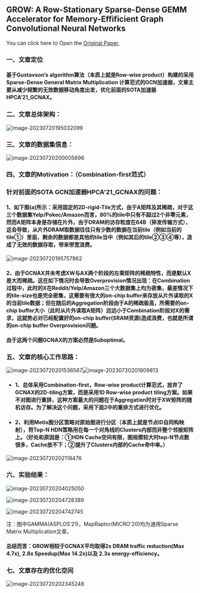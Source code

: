 ## GROW: A Row-Stationary Sparse-Dense GEMM Accelerator for Memory-Effificient Graph Convolutional Neural Networks

You can click here to Open the [Original Paper](../Papers/HPCA'23_GROW.pdf),

### 一、文章定位

#### 基于**Gustavson’s algorithm**算法（本质上就是Row-wise product）构建的采用Sparse-Dense General Matrix Multiplication 计算范式的GCN加速器，文章主要从减少频繁的无效数据移动角度出发，优化前面的SOTA加速器HPCA’21_GCNAX。

### 二、文章总体架构：

![image-20230720195032099](./Images/image-20230720195032099.png)

### 三、文章的数据集信息：

![image-20230720200005696](./Images/image-20230720200005696.png)

### 四、文章的Motivation：（Combination-first范式）

### 针对前面的SOTA GCN加速器HPCA'21_GCNAX的问题：

#### **1、如下图(a)所示：采用固定的2D-rigid-Tile方式，由于A矩阵及其稀疏，对于这三个数据集Yelp/Pokec/Amazon而言，80%的tile中只有不超过2个非零元素，然而A矩阵本身是存储在片外，由于DRAM的访存粒度在64B（猝发传输方式），这会导致，从片外DRAM取数据往往只有少数的数据在当前tile（例如当前的tile①）里面，剩余的数据都是其他的tile当中（例如其后的tile②③④等），造成了无效的数据存取，带来带宽浪费。**

![image-20230720195757862](./Images/image-20230720195757862.png)

#### 2、由于GCNAX并未考虑XW与AX两个阶段的左乘矩阵的稀疏特性，而是默认X是大而稀疏。这在如下情况时会导致Overprovision情况出现：在Combination过程中，此时的X在Reddit/Yelp/Amazon三个大数据集上均为密集，最差情况下的tile-size也是完全密集，这需要有很大的on-chip buffer来存放从片外读取的X的当前tile数据；但在随后的Aggregation阶段由于A的稀疏极高，所需要的on-chip buffer大小（此时从片外读取A矩阵）远远小于Combination阶段对X的需求，这就势必对已经配置好的on-chip buffer(SRAM资源)造成浪费，也就是所谓的on-chip buffer Overprovision问题。

#### 由于这两个问题GCNAX的方案必然是Suboptimal。



### 五、文章的核心工作思路：

![image-20230720201536567](./Images/image-20230720201536567.png)![image-20230720201809813](./Images/image-20230720201809813.png)

- #### 1、总体采用Combination-first，Row-wise product计算范式，放弃了GCNAX的2D-tiling方案，而是采用1D Row-wise product tiling方案。如果不对图进行重排，这种方案最大的问题在于Aggregation时对于XW矩阵的随机访存。为了解决这个问题，采用下面2中的重排方式进行优化。

- #### 2、利用Metis图分区策略对原始图进行分区（本质上就是节点ID自同构映射），将Top-N HDN策略用在每一个对角线的Clusters内部而非整个邻接矩阵上。（好处和原因是：①HDN Cache空间有限，图规模较大时top-N节点数很多，Cache放不下；②提升了Clusters内部的Cache命中率。）

![image-20230720202118476](./Images/image-20230720202118476.png)



### 六、实验结果：

![image-20230720204025050](./Images/image-20230720204025050.png)

![image-20230720204728389](./Images/image-20230720204728389.png)

![image-20230720204742745](./Images/image-20230720204742745.png)

注：图中GAMMA(ASPLOS‘21)，MapRaptor(MICRO'20)均为通用Sparse Matrix Multiplication文章。

#### 总结而言：GROW相较于GCNAX平均取得2x DRAM traffic reduction(Max 4.7x), 2.8x Speedup(Max 14.2x)以及 2.3x energy-efficiency。

### 七、文章存在的优化空间

![image-20230720202345248](./Images/image-20230720202345248.png)

